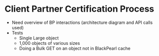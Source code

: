 Client Partner Certification Process
====================================

* Need overview of BP interactions (architecture diagram and API calls
  used)
* Tests
  * Single Large object
  * 1,000 objects of various sizes
  * Doing a Bulk GET on an object not in BlackPearl cache
